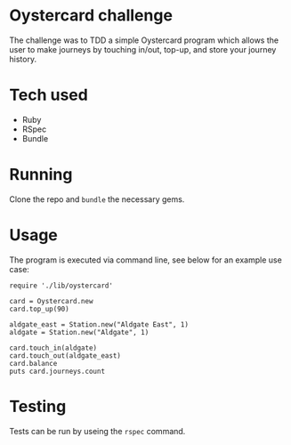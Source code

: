 # Oystercard challenge
The challenge was to TDD a simple Oystercard program which allows the user to make journeys by touching in/out, top-up, and store your journey history.

# Tech used
- Ruby
- RSpec
- Bundle

# Running
Clone the repo and ```bundle``` the necessary gems.

# Usage
The program is executed via command line, see below for an example use case:

```
require './lib/oystercard'

card = Oystercard.new
card.top_up(90)

aldgate_east = Station.new("Aldgate East", 1)
aldgate = Station.new("Aldgate", 1)

card.touch_in(aldgate)
card.touch_out(aldgate_east)
card.balance
puts card.journeys.count
```

# Testing
Tests can be run by useing the ```rspec``` command.
